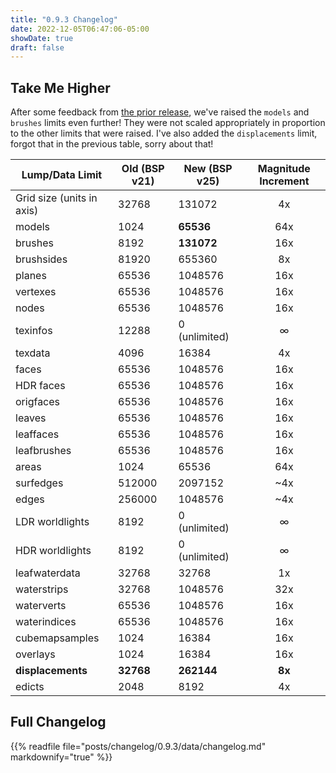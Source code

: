 ```yaml
---
title: "0.9.3 Changelog"
date: 2022-12-05T06:47:06-05:00
showDate: true
draft: false
---
```


## Take Me Higher

After some feedback from [the prior release](../0.9.2/), we've raised the `models` and `brushes` limits even further! They were not scaled appropriately in proportion to the other limits that were raised. I've also added the `displacements` limit, forgot that in the previous table, sorry about that!

| **Lump/Data Limit** | **Old (BSP v21)** | **New (BSP v25)** | **Magnitude Increment** |
| ------------------- | ----------------- | ----------------- | :-----: |
| Grid size (units in axis) | 32768 | 131072 | 4x |
| models | 1024 | **65536** | 64x |
| brushes | 8192 | **131072** | 16x |
| brushsides | 81920 | 655360 | 8x |
| planes | 65536 | 1048576 | 16x |
| vertexes | 65536 | 1048576 | 16x |
| nodes | 65536 | 1048576 | 16x |
| texinfos | 12288 | 0 (unlimited) | ∞ |
| texdata | 4096 | 16384 | 4x |
| faces | 65536 | 1048576 | 16x |
| HDR faces | 65536 | 1048576 | 16x |
| origfaces | 65536 | 1048576 | 16x |
| leaves | 65536 | 1048576 | 16x |
| leaffaces | 65536 | 1048576 | 16x |
| leafbrushes | 65536 | 1048576 | 16x |
| areas | 1024 | 65536 | 64x |
| surfedges | 512000 | 2097152 | ~4x |
| edges | 256000 | 1048576 | ~4x |
| LDR worldlights | 8192 | 0 (unlimited) | ∞ |
| HDR worldlights | 8192 | 0 (unlimited) | ∞ |
| leafwaterdata | 32768 | 32768 | 1x |
| waterstrips | 32768 | 1048576 | 32x |
| waterverts | 65536 | 1048576 | 16x |
| waterindices | 65536 | 1048576 | 16x |
| cubemapsamples | 1024 | 16384 | 16x |
| overlays | 1024 | 16384 | 16x |
| **displacements** | **32768** | **262144** | **8x** |
| edicts | 2048 | 8192 | 4x |


## Full Changelog
{{% readfile file="posts/changelog/0.9.3/data/changelog.md" markdownify="true" %}}